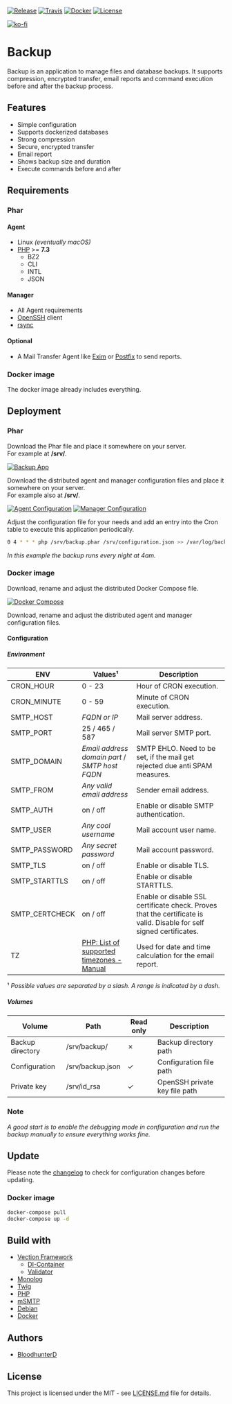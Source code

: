 [![Release](https://img.shields.io/github/v/release/bloodhunterd/backup?include_prereleases&style=for-the-badge)](https://github.com/bloodhunterd/backup/releases)
[![Travis](https://img.shields.io/travis/bloodhunterd/backup?label=Travis&style=for-the-badge)](https://travis-ci.com/github/bloodhunterd/backup)
[![Docker](https://img.shields.io/github/workflow/status/bloodhunterd/backup/Docker?label=Docker&style=for-the-badge)](https://hub.docker.com/r/bloodhunterd/backup)
[![License](https://img.shields.io/github/license/bloodhunterd/backup?style=for-the-badge)](https://github.com/bloodhunterd/backup/blob/master/LICENSE)

[![ko-fi](https://www.ko-fi.com/img/githubbutton_sm.svg)](https://ko-fi.com/bloodhunterd)

# Backup

Backup is an application to manage files and database backups. It supports compression, encrypted transfer, email reports and command execution before and after the backup process.

## Features

* Simple configuration
* Supports dockerized databases
* Strong compression
* Secure, encrypted transfer
* Email report
* Shows backup size and duration
* Execute commands before and after

## Requirements

### Phar

#### Agent

* Linux *(eventually macOS)*
* [PHP](https://www.php.net/) >= **7.3**
  * BZ2
  * CLI
  * INTL
  * JSON

#### Manager

* All Agent requirements
* [OpenSSH](https://www.openssh.com/) client
* [rsync](https://linux.die.net/man/1/rsync)

#### Optional

* A Mail Transfer Agent like [Exim](https://www.exim.org/) or [Postfix](http://www.postfix.org/) to send reports.

### Docker image

The docker image already includes everything.

## Deployment

### Phar

Download the Phar file and place it somewhere on your server.  
For example at **/srv/**.

[![Backup App](https://img.shields.io/badge/Download-Backup%20App-blue?style=for-the-badge)](https://github.com/bloodhunterd/backup/raw/master/build/backup.phar)

Download the distributed agent and manager configuration files and place it somewhere on your server.  
For example also at **/srv/**.

[![Agent Configuration](https://img.shields.io/badge/Download-Agent%20Configuration-blue?style=for-the-badge)](https://raw.githubusercontent.com/bloodhunterd/backup/master/dist/agent.dist.json)
[![Manager Configuration](https://img.shields.io/badge/Download-Manager%20Configuration-blue?style=for-the-badge)](https://raw.githubusercontent.com/bloodhunterd/backup/master/dist/manager.dist.json)

Adjust the configuration file for your needs and add an entry into the Cron table to execute this application periodically.

```bash
0 4 * * * php /srv/backup.phar /srv/configuration.json >> /var/log/backup.log
```

*In this example the backup runs every night at 4am.*

### Docker image

Download, rename and adjust the distributed Docker Compose file.

[![Docker Compose](https://img.shields.io/badge/Download-Docker%20Compose-blue?style=for-the-badge)](https://github.com/bloodhunterd/backup/raw/master/dist/docker-compose.dist.yml)

Download, rename and adjust the distributed agent and manager configuration files.

#### Configuration

##### Environment

| ENV | Values¹ | Description
|--- |--- |---
| CRON_HOUR | 0 - 23 | Hour of CRON execution.
| CRON_MINUTE | 0 - 59 | Minute of CRON execution.
| SMTP_HOST | *FQDN or IP* | Mail server address.
| SMTP_PORT | 25 / 465 / 587 | Mail server SMTP port.
| SMTP_DOMAIN | *Email address domain part* / *SMTP host FQDN* | SMTP EHLO. Need to be set, if the mail get rejected due anti SPAM measures.
| SMTP_FROM | *Any valid email address* | Sender email address.
| SMTP_AUTH | on / off | Enable or disable SMTP authentication.
| SMTP_USER | *Any cool username* | Mail account user name.
| SMTP_PASSWORD | *Any secret password* | Mail account password.
| SMTP_TLS | on / off | Enable or disable TLS.
| SMTP_STARTTLS | on / off | Enable or disable STARTTLS.
| SMTP_CERTCHECK | on / off | Enable or disable SSL certificate check. Proves that the certificate is valid. Disable for self signed certificates.
| TZ | [PHP: List of supported timezones - Manual](https://www.php.net/manual/en/timezones.php) | Used for date and time calculation for the email report.

¹ *Possible values are separated by a slash. A range is indicated by a dash.*

##### Volumes

| Volume | Path | Read only | Description
|--- |--- |--- |---
| Backup directory | /srv/backup/ | &#10007; | Backup directory path
| Configuration | /srv/backup.json | &#10003; | Configuration file path
| Private key | /srv/id_rsa | &#10003; | OpenSSH private key file path

### Note

*A good start is to enable the debugging mode in configuration and run the backup manually to ensure everything works fine.*

## Update

Please note the [changelog](https://github.com/bloodhunterd/backup/blob/master/CHANGELOG.md) to check for configuration changes before updating.

### Docker image

```bash
docker-compose pull
docker-compose up -d
```

## Build with

* [Vection Framework](https://github.com/Vection-Framework/Vection)
  * [DI-Container](https://github.com/Vection-Framework/DI-Container)
  * [Validator](https://github.com/Vection-Framework/Validator)
* [Monolog](https://github.com/Seldaek/monolog)
* [Twig](https://twig.symfony.com/)
* [PHP](https://www.php.net/)
* [mSMTP](https://marlam.de/msmtp/)
* [Debian](https://www.debian.org/)
* [Docker](https://www.docker.com/)

## Authors

* [BloodhunterD](https://github.com/bloodhunterd)

## License

This project is licensed under the MIT - see [LICENSE.md](https://github.com/bloodhunterd/backup/blob/master/LICENSE) file for details.
